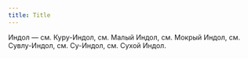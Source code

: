 ```yaml
---
title: Title
---
```


Индол — см. Куру-Индол, см. Малый Индол, см. Мокрый Индол, см. Сувлу-Индол, см.
Су-Индол, см. Сухой Индол.
